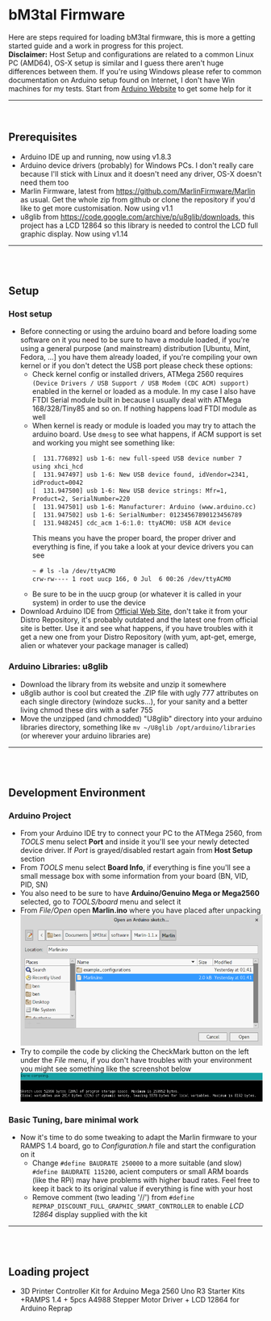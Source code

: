 # bM3tal Firmware
Here are steps required for loading bM3tal firmware, this is more a getting started guide and a work in progress for this project.<br/>
**Disclaimer:** Host Setup and configurations are related to a common Linux PC (AMD64), OS-X setup is similar and I guess there aren't huge differences between them. If you're using Windows please refer to common documentation on Arduino setup found on Internet, I don't have Win machines for my tests. Start from [Arduino Website](https://www.arduino.cc/en/Guide/Windows) to get some help for it

---
<br/>

## Prerequisites
- Arduino IDE up and running, now using v1.8.3
- Arduino device drivers (probably) for Windows PCs. I don't really care because I'll stick with Linux and it doesn't need any driver, OS-X doesn't need them too
- Marlin Firmware, latest from https://github.com/MarlinFirmware/Marlin as usual. Get the whole zip from github or clone the repository if you'd like to get more customisation. Now using v1.1
- u8glib from https://code.google.com/archive/p/u8glib/downloads, this project has a LCD 12864 so this library is needed to control the LCD full graphic display. Now using v1.14

---
<br/>
<br/>

## Setup
### Host setup
- Before connecting or using the arduino board and before loading some software on it you need to be sure to have a module loaded, if you're using a general purpose (and mainstream) distribution [Ubuntu, Mint, Fedora, ...] you have them already loaded, if you're compiling your own kernel or if you don't detect the USB port please check these options:
  - Check kernel config or installed drivers, ATMega 2560 requires `(Device Drivers / USB Support / USB Modem (CDC ACM) support)` enabled in the kernel or loaded as a module. In my case I also have FTDI Serial module built in because I usually deal with ATMega 168/328/Tiny85 and so on. If nothing happens load FTDI module as well
  - When kernel is ready or module is loaded you may try to attach the arduino board. Use `dmesg` to see what happens, if ACM support is set and working you might see something like:
    ```
    [  131.776892] usb 1-6: new full-speed USB device number 7 using xhci_hcd
    [  131.947497] usb 1-6: New USB device found, idVendor=2341, idProduct=0042
    [  131.947500] usb 1-6: New USB device strings: Mfr=1, Product=2, SerialNumber=220
    [  131.947501] usb 1-6: Manufacturer: Arduino (www.arduino.cc)
    [  131.947502] usb 1-6: SerialNumber: 01234567890123456789
    [  131.948245] cdc_acm 1-6:1.0: ttyACM0: USB ACM device
    ```
    This means you have the proper board, the proper driver and everything is fine, if you take a look at your device drivers you can see
    ```
    ~ # ls -la /dev/ttyACM0
    crw-rw---- 1 root uucp 166, 0 Jul  6 00:26 /dev/ttyACM0
    ```
  - Be sure to be in the uucp group (or whatever it is called in your system) in order to use the device
- Download Arduino IDE from [Official Web Site](https://www.arduino.cc/en/Main/Software), don't take it from your Distro Repository, it's probably outdated and the latest one from official site is better. Use it and see what happens, if you have troubles with it get a new one from your Distro Repository (with yum, apt-get, emerge, alien or whatever your package manager is called)

### Arduino Libraries: u8glib
- Download the library from its website and unzip it somewhere
- u8glib author is cool but created the .ZIP file with ugly 777 attributes on each single directory (windoze sucks...), for your sanity and a better living chmod these dirs with a safer 755
- Move the unzipped (and chmodded) "U8glib" directory into your arduino libraries directory, something like `mv ~/U8glib /opt/arduino/libraries` (or wherever your arduino libraries are)

---
<br/>
<br/>

## Development Environment
### Arduino Project
- From your Arduino IDE try to connect your PC to the ATMega 2560, from *TOOLS* menu select **Port** and inside it you'll see your newly detected device driver. If *Port* is grayed/disabled restart again from **Host Setup** section
- From *TOOLS* menu select **Board Info**, if everything is fine you'll see a small message box with some information from your board (BN, VID, PID, SN)
- You also need to be sure to have **Arduino/Genuino Mega or Mega2560** selected, go to *TOOLS/board* menu and select it
- From *File/Open* open **Marlin.ino** where you have placed after unpacking
  ![Open Project](README.01.openproject.png)
- Try to compile the code by clicking the CheckMark button on the left under the *File* menu, if you don't have troubles with your environment you might see something like the screenshot below
  ![Done compiling](README.02.donecompiling.png)

### Basic Tuning, bare minimal work
- Now it's time to do some tweaking to adapt the Marlin firmware to your RAMPS 1.4 board, go to *Configuration.h* file and start the configuration on it
  - Change `#define BAUDRATE 250000` to a more suitable (and slow) `#define BAUDRATE 115200`, acient computers or small ARM boards (like the RPi) may have problems with higher baud rates. Feel free to keep it back to its original value if everything is fine with your host
  - Remove comment (two leading '//') from
    `#define REPRAP_DISCOUNT_FULL_GRAPHIC_SMART_CONTROLLER`
    to enable *LCD 12864* display supplied with the kit

---
<br/>
<br/>

## Loading project
- 3D Printer Controller Kit for Arduino Mega 2560 Uno R3 Starter Kits +RAMPS 1.4 + 5pcs A4988 Stepper Motor Driver + LCD 12864 for Arduino Reprap

